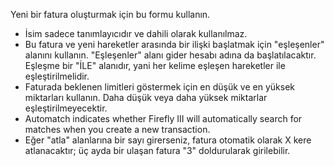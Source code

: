 Yeni bir fatura oluşturmak için bu formu kullanın.

* İsim sadece tanımlayıcıdır ve dahili olarak kullanılmaz.
* Bu fatura ve yeni hareketler arasında bir ilişki başlatmak için "eşleşenler" alanını kullanın. "Eşleşenler" alanı gider hesabı adına da başlatılacaktır. Eşleşme bir "İLE" alanıdır, yani her kelime eşleşen hareketler ile eşleştirilmelidir.
* Faturada beklenen limitleri göstermek için en düşük ve en yüksek miktarları kullanın. Daha düşük veya daha yüksek miktarlar eşleştirilmeyecektir.
* Automatch indicates whether Firefly III will automatically search for matches when you create a new transaction.
* Eğer "atla" alanlarına bir sayı girerseniz, fatura otomatik olarak X kere atlanacaktır; üç ayda bir ulaşan fatura "3" doldurularak girilebilir.